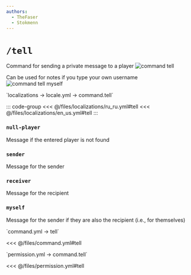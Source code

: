 ```yaml
---
authors:
  - TheFaser
  - Stokmenn
---
```


# `/tell`

Command for sending a private message to a player
![command tell](/commandtell.png)

Can be used for notes if you type your own username
![command tell myself](/commandtellmyself.png)

[//]: # (localization)
<!--@include: @/parts/words.md#localization--> 
<!--@include: @/parts/words.md#path--> `localizations → locale.yml → command.tell`

<!--@include: @/parts/words.md#default--> 

::: code-group
<<< @/files/localizations/ru_ru.yml#tell
<<< @/files/localizations/en_us.yml#tell
:::

### `null-player`

Message if the entered player is not found

### `sender`

Message for the sender

### `receiver`

Message for the recipient

### `myself`

Message for the sender if they are also the recipient (i.e., for themselves)

[//]: # (command.yml)
<!--@include: @/parts/words.md#setting-->
<!--@include: @/parts/words.md#path--> `command.yml → tell`

<!--@include: @/parts/words.md#default-->
<<< @/files/command.yml#tell

<!--@include: @/parts/enable.md-->
<!--@include: @/parts/suggestOfflinePlayers.md-->
<!--@include: @/parts/range.md-->
<!--@include: @/parts/aliases.md-->
<!--@include: @/parts/destination.md-->
<!--@include: @/parts/cooldown.md-->
<!--@include: @/parts/sound.md-->

[//]: # (permission.yml)
<!--@include: @/parts/words.md#permission-->
<!--@include: @/parts/words.md#path--> `permission.yml → command.tell`

<!--@include: @/parts/words.md#default-->
<<< @/files/permission.yml#tell

<!--@include: @/parts/permission/permissionTier3.md-->
<!--@include: @/parts/permission/cooldown.md-->
<!--@include: @/parts/permission/sound.md-->